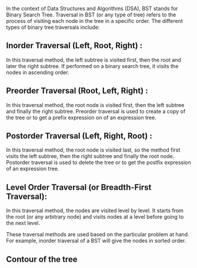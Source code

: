
In the context of Data Structures and Algorithms (DSA), BST stands for Binary Search Tree. Traversal in BST (or any type of tree) refers to the process of visiting each node in the tree in a specific order. The different types of binary tree traversals include:

## Inorder Traversal (Left, Root, Right) : 
In this traversal method, the left subtree is visited first, then the root and later the right subtree. If performed on a binary search tree, it visits the nodes in ascending order.

## Preorder Traversal (Root, Left, Right) : 
In this traversal method, the root node is visited first, then the left subtree and finally the right subtree. Preorder traversal is used to create a copy of the tree or to get a prefix expression on of an expression tree.

## Postorder Traversal (Left, Right, Root) :
 In this traversal method, the root node is visited last, so the method first visits the left subtree, then the right subtree and finally the root node. Postorder traversal is used to delete the tree or to get the postfix expression of an expression tree.

## Level Order Traversal (or Breadth-First Traversal): 
In this traversal method, the nodes are visited level by level. It starts from the root (or any arbitrary node) and visits nodes at a level before going to the next level.

These traversal methods are used based on the particular problem at hand. For example, inorder traversal of a BST will give the nodes in sorted order.

## Contour of the tree 